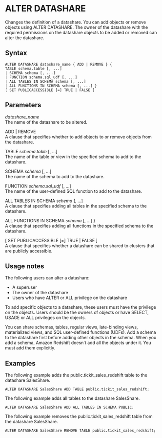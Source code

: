 # ALTER DATASHARE<a name="r_ALTER_DATASHARE"></a>

Changes the definition of a datashare\. You can add objects or remove objects using ALTER DATASHARE\. The owner of the datashare with the required permissions on the datashare objects to be added or removed can alter the datashare\.

## Syntax<a name="r_ALTER_DATASHARE-synopsis"></a>

```
ALTER DATASHARE datashare_name { ADD | REMOVE } { 
TABLE schema.table [, ...] 
| SCHEMA schema [, ...] 
| FUNCTION schema.sql_udf [, ...] 
| ALL TABLES IN SCHEMA schema [, ...]  
| ALL FUNCTIONS IN SCHEMA schema [, ...] }
[ SET PUBLICACCESSIBLE [=] TRUE | FALSE ]
```

## Parameters<a name="r_ALTER_DATASHARE-parameters"></a>

*datashare\_name*  
The name of the datashare to be altered\. 

ADD \| REMOVE  
A clause that specifies whether to add objects to or remove objects from the datashare\.

TABLE *schema*\.*table* \[, \.\.\.\]  
The name of the table or view in the specified schema to add to the datashare\.

SCHEMA *schema* \[, \.\.\.\]   
The name of the schema to add to the datashare\.

FUNCTION *schema*\.*sql\_udf* \[, \.\.\.\]  
The name of the user\-defined SQL function to add to the datashare\.

ALL TABLES IN SCHEMA *schema* \[, \.\.\.\]  
A clause that specifies adding all tables in the specified schema to the datashare\.

ALL FUNCTIONS IN SCHEMA *schema* \[, \.\.\.\] \}  
A clause that specifies adding all functions in the specified schema to the datashare\.

\[ SET PUBLICACCESSIBLE \[=\] TRUE \| FALSE \]  
A clause that specifies whether a datashare can be shared to clusters that are publicly accessible\.

## Usage notes<a name="r_ALTER_DATASHARE_usage"></a>

The following users can alter a datashare:
+ A superuser
+ The owner of the datashare
+ Users who have ALTER or ALL privilege on the datashare

To add specific objects to a datashare, these users must have the privilege on the objects\. Users should be the owners of objects or have SELECT, USAGE or ALL privileges on the objects\.

You can share schemas, tables, regular views, late\-binding views, materialized views, and SQL user\-defined functions \(UDFs\)\. Add a schema to the datashare first before adding other objects in the schema\. When you add a schema, Amazon Redshift doesn't add all the objects under it\. You must add them explicitly\. 

## Examples<a name="r_ALTER_DATASHARE_examples"></a>

The following example adds the public\.tickit\_sales\_redshift table to the datashare SalesShare\.

```
ALTER DATASHARE SalesShare ADD TABLE public.tickit_sales_redshift;
```

The following example adds all tables to the datashare SalesShare\.

```
ALTER DATASHARE SalesShare ADD ALL TABLES IN SCHEMA PUBLIC;
```

The following example removes the public\.tickit\_sales\_redshift table from the datashare SalesShare\.

```
ALTER DATASHARE SalesShare REMOVE TABLE public.tickit_sales_redshift;
```